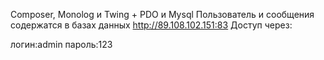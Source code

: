Composer, Monolog и Twing + PDO и Mysql
Пользователь и сообщения содержатся в базах данных
http://89.108.102.151:83
Доступ через:

логин:admin 
пароль:123
